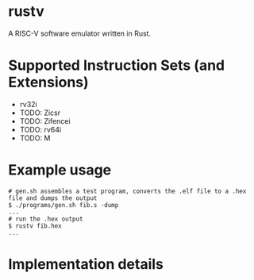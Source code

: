 # rustv

A RISC-V software emulator written in Rust.

# Supported Instruction Sets (and Extensions)
- rv32i
- TODO: Zicsr
- TODO: Zifencei
- TODO: rv64i
- TODO: M

# Example usage
```
# gen.sh assembles a test program, converts the .elf file to a .hex file and dumps the output
$ ./programs/gen.sh fib.s -dump
...
# run the .hex output
$ rustv fib.hex
...
```

# Implementation details
